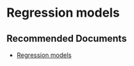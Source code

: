   <properties
	pageTitle="apply auto - in-built machine learning model - regression"
	description="apply auto - in-built machine learning model - regression"
	service="microsoft.PowerBIDedicated"
	resource="capacities"
	authors="pjfreitas"
	ms.author="pfreitas"	
	displayOrder="210"
	selfHelpType="generic"
	supportTopicIds="32633802"
	productPesIds="16334"
	cloudEnvironments="public, MoonCake, fairfax" 
	articleId="65161946-53ad-efad-d38f-ded1d9de1389"
	ownershipId="ASEP_ContentService_Placeholder"
/>

# Regression models

## **Recommended Documents**

* [Regression models](https://docs.microsoft.com/power-bi/service-machine-learning-automated#regression-models)

